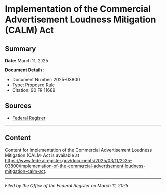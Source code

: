 # Implementation of the Commercial Advertisement Loudness Mitigation (CALM) Act

## Summary

**Date:** March 11, 2025

**Document Details:**
- Document Number: 2025-03800
- Type: Proposed Rule
- Citation: 90 FR 11689

## Sources
- [Federal Register](https://www.federalregister.gov/documents/2025/03/11/2025-03800/implementation-of-the-commercial-advertisement-loudness-mitigation-calm-act)

---

## Content

Content for Implementation of the Commercial Advertisement Loudness Mitigation (CALM) Act is available at https://www.federalregister.gov/documents/2025/03/11/2025-03800/implementation-of-the-commercial-advertisement-loudness-mitigation-calm-act.

---

*Filed by the Office of the Federal Register on March 11, 2025*
